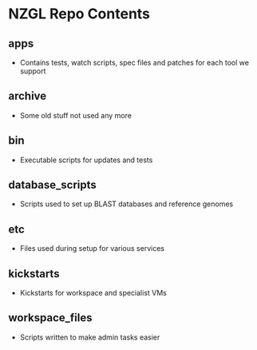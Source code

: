 NZGL Repo Contents
================

## apps
- Contains tests, watch scripts, spec files and patches for each tool we support
## archive
- Some old stuff not used any more
## bin
- Executable scripts for updates and tests
## database_scripts
- Scripts used to set up BLAST databases and reference genomes
## etc
- Files used during setup for various services
## kickstarts
- Kickstarts for workspace and specialist VMs
## workspace_files
- Scripts written to make admin tasks easier
